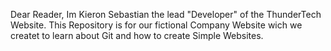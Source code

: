 Dear Reader,
Im Kieron Sebastian the lead "Developer" of the ThunderTech Website.
This Repository is for our fictional Company Website wich we createt to learn about Git and how to create Simple Websites.
